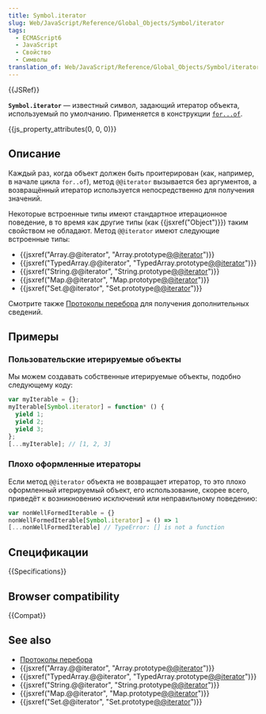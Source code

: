 ```yaml
---
title: Symbol.iterator
slug: Web/JavaScript/Reference/Global_Objects/Symbol/iterator
tags:
  - ECMAScript6
  - JavaScript
  - Свойство
  - Символы
translation_of: Web/JavaScript/Reference/Global_Objects/Symbol/iterator
---
```


{{JSRef}}

**`Symbol.iterator`** — известный символ, задающий итератор объекта, используемый по умолчанию. Применяется в конструкции [`for...of`](/ru/docs/Web/JavaScript/Reference/Statements/for...of).

{{js_property_attributes(0, 0, 0)}}

## Описание

Каждый раз, когда объект должен быть проитерирован (как, например, в начале цикла `for..of`), метод `@@iterator` вызывается без аргументов, а возвращённый итератор используется непосредственно для получения значений.

Некоторые встроенные типы имеют стандартное итерационное поведение, в то время как другие типы (как {{jsxref("Object")}}) таким свойством не обладают. Метод `@@iterator` имеют следующие встроенные типы:

- {{jsxref("Array.@@iterator", "Array.prototype[@@iterator]()")}}
- {{jsxref("TypedArray.@@iterator", "TypedArray.prototype[@@iterator]()")}}
- {{jsxref("String.@@iterator", "String.prototype[@@iterator]()")}}
- {{jsxref("Map.@@iterator", "Map.prototype[@@iterator]()")}}
- {{jsxref("Set.@@iterator", "Set.prototype[@@iterator]()")}}

Смотрите также [Протоколы перебора](/ru/docs/Web/JavaScript/Reference/Iteration_protocols) для получения дополнительных сведений.

## Примеры

### Пользовательские итерируемые объекты

Мы можем создавать собственные итерируемые объекты, подобно следующему коду:

```js
var myIterable = {};
myIterable[Symbol.iterator] = function* () {
  yield 1;
  yield 2;
  yield 3;
};
[...myIterable]; // [1, 2, 3]
```

### Плохо оформленные итераторы

Если метод `@@iterator` объекта не возвращает итератор, то это плохо оформленный итерируемый объект, его использование, скорее всего, приведёт к возникновению исключений или неправильному поведению:

```js
var nonWellFormedIterable = {}
nonWellFormedIterable[Symbol.iterator] = () => 1
[...nonWellFormedIterable] // TypeError: [] is not a function
```

## Спецификации

{{Specifications}}

## Browser compatibility

{{Compat}}

## See also

- [Протоколы перебора](/ru/docs/Web/JavaScript/Reference/Iteration_protocols)
- {{jsxref("Array.@@iterator", "Array.prototype[@@iterator]()")}}
- {{jsxref("TypedArray.@@iterator", "TypedArray.prototype[@@iterator]()")}}
- {{jsxref("String.@@iterator", "String.prototype[@@iterator]()")}}
- {{jsxref("Map.@@iterator", "Map.prototype[@@iterator]()")}}
- {{jsxref("Set.@@iterator", "Set.prototype[@@iterator]()")}}
